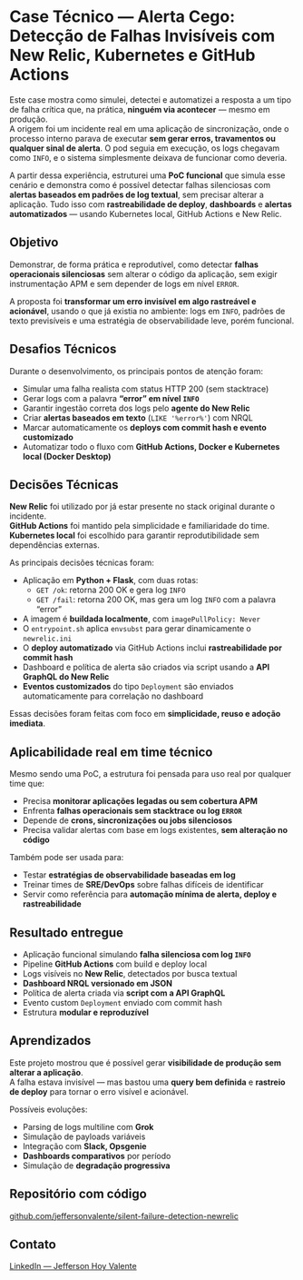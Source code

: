 # Case Técnico — Alerta Cego: Detecção de Falhas Invisíveis com New Relic, Kubernetes e GitHub Actions

Este case mostra como simulei, detectei e automatizei a resposta a um tipo de falha crítica que, na prática, **ninguém via acontecer** — mesmo em produção.  
A origem foi um incidente real em uma aplicação de sincronização, onde o processo interno parava de executar **sem gerar erros, travamentos ou qualquer sinal de alerta**. O pod seguia em execução, os logs chegavam como `INFO`, e o sistema simplesmente deixava de funcionar como deveria.

A partir dessa experiência, estruturei uma **PoC funcional** que simula esse cenário e demonstra como é possível detectar falhas silenciosas com **alertas baseados em padrões de log textual**, sem precisar alterar a aplicação. Tudo isso com **rastreabilidade de deploy**, **dashboards** e **alertas automatizados** — usando Kubernetes local, GitHub Actions e New Relic.

## Objetivo

Demonstrar, de forma prática e reprodutível, como detectar **falhas operacionais silenciosas** sem alterar o código da aplicação, sem exigir instrumentação APM e sem depender de logs em nível `ERROR`.

A proposta foi **transformar um erro invisível em algo rastreável e acionável**, usando o que já existia no ambiente: logs em `INFO`, padrões de texto previsíveis e uma estratégia de observabilidade leve, porém funcional.

## Desafios Técnicos

Durante o desenvolvimento, os principais pontos de atenção foram:

- Simular uma falha realista com status HTTP 200 (sem stacktrace)
- Gerar logs com a palavra **“error” em nível `INFO`**
- Garantir ingestão correta dos logs pelo **agente do New Relic**
- Criar **alertas baseados em texto** (`LIKE '%error%'`) com NRQL
- Marcar automaticamente os **deploys com commit hash e evento customizado**
- Automatizar todo o fluxo com **GitHub Actions, Docker e Kubernetes local (Docker Desktop)**

## Decisões Técnicas

**New Relic** foi utilizado por já estar presente no stack original durante o incidente.  
**GitHub Actions** foi mantido pela simplicidade e familiaridade do time.  
**Kubernetes local** foi escolhido para garantir reprodutibilidade sem dependências externas.

As principais decisões técnicas foram:

- Aplicação em **Python + Flask**, com duas rotas:
  - `GET /ok`: retorna 200 OK e gera log `INFO`
  - `GET /fail`: retorna 200 OK, mas gera um log `INFO` com a palavra “error”
- A imagem é **buildada localmente**, com `imagePullPolicy: Never`
- O `entrypoint.sh` aplica `envsubst` para gerar dinamicamente o `newrelic.ini`
- O **deploy automatizado** via GitHub Actions inclui **rastreabilidade por commit hash**
- Dashboard e política de alerta são criados via script usando a **API GraphQL do New Relic**
- **Eventos customizados** do tipo `Deployment` são enviados automaticamente para correlação no dashboard

Essas decisões foram feitas com foco em **simplicidade, reuso e adoção imediata**.

## Aplicabilidade real em time técnico

Mesmo sendo uma PoC, a estrutura foi pensada para uso real por qualquer time que:

- Precisa **monitorar aplicações legadas ou sem cobertura APM**
- Enfrenta **falhas operacionais sem stacktrace ou log `ERROR`**
- Depende de **crons, sincronizações ou jobs silenciosos**
- Precisa validar alertas com base em logs existentes, **sem alteração no código**

Também pode ser usada para:

- Testar **estratégias de observabilidade baseadas em log**
- Treinar times de **SRE/DevOps** sobre falhas difíceis de identificar
- Servir como referência para **automação mínima de alerta, deploy e rastreabilidade**

## Resultado entregue

- Aplicação funcional simulando **falha silenciosa com log `INFO`**
- Pipeline **GitHub Actions** com build e deploy local
- Logs visíveis no **New Relic**, detectados por busca textual
- **Dashboard NRQL versionado em JSON**
- Política de alerta criada via **script com a API GraphQL**
- Evento custom `Deployment` enviado com commit hash
- Estrutura **modular e reproduzível**

## Aprendizados

Este projeto mostrou que é possível gerar **visibilidade de produção sem alterar a aplicação**.  
A falha estava invisível — mas bastou uma **query bem definida** e **rastreio de deploy** para tornar o erro visível e acionável.

Possíveis evoluções:

- Parsing de logs multiline com **Grok**
- Simulação de payloads variáveis
- Integração com **Slack, Opsgenie**
- **Dashboards comparativos** por período
- Simulação de **degradação progressiva**

## Repositório com código

[github.com/jeffersonvalente/silent-failure-detection-newrelic](https://github.com/jeffersonvalente/silent-failure-detection-newrelic)

## Contato

[LinkedIn — Jefferson Hoy Valente](https://www.linkedin.com/in/jefferson-hoy-valente/)
